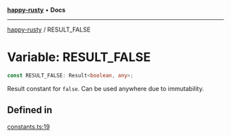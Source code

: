 [**happy-rusty**](../README.md) • **Docs**

***

[happy-rusty](../README.md) / RESULT\_FALSE

# Variable: RESULT\_FALSE

```ts
const RESULT_FALSE: Result<boolean, any>;
```

Result constant for `false`.
Can be used anywhere due to immutability.

## Defined in

[constants.ts:19](https://github.com/JiangJie/happy-rusty/blob/6efe20969984552f52d79aee092bb6925a077fe7/src/enum/constants.ts#L19)

